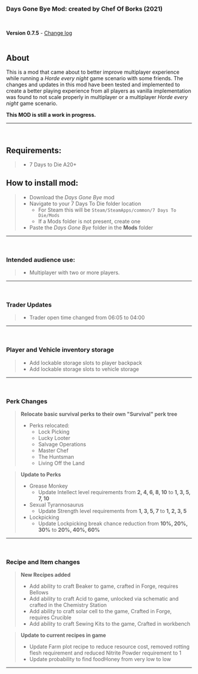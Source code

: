 ### Days Gone Bye Mod: created by Chef Of Borks (2021)
<br>

**Version 0.7.5** - [Change log](CHANGELOG.md)
<br>
<br>

## About
This is a mod that came about to better improve multiplayer experience while running a *Horde every night* game scenario with some friends. The changes and updates in this mod have been tested and implemented to create a better playing experience from all players as vanilla implementation was found to not scale properly in multiplayer or a multiplayer *Horde every night* game scenario.

**This MOD is still a work in progress.**

---
<br>

## Requirements:
> - 7 Days to Die A20+

## How to install mod:
>- Download the *Days Gone Bye* mod
>- Navigate to your 7 Days To Die folder location
>    - For Steam this will be ``Steam/SteamApps/common/7 Days To Die/Mods``
>    - If a Mods folder is not present, create one
>- Paste the *Days Gone Bye* folder in the **Mods** folder

---
<br>

### Intended audience use:
> - Multiplayer with two or more players.

---
<br>

### Trader Updates
> - Trader open time changed from 06:05 to 04:00

---
<br>

### Player and Vehicle inventory storage
> - Add lockable storage slots to player backpack
> - Add lockable storage slots to vehicle storage

---
<br>

### Perk Changes
>**Relocate basic survival perks to their own "Survival" perk tree**
> - Perks relocated:
>   - Lock Picking
>   - Lucky Looter
>   - Salvage Operations
>   - Master Chef
>   - The Huntsman
>   - Living Off the Land

>**Update to Perks**
> - Grease Monkey
>   - Update Intellect level requirements from **2, 4, 6, 8, 10** to **1, 3, 5, 7, 10**
> - Sexual Tyrannosaurus
>   - Update Strength level requirements from **1, 3, 5, 7** to **1, 2, 3, 5**
> - Lockpicking
>   - Update Lockpicking break chance reduction from **10%, 20%, 30%** to **20%, 40%, 60%**

---
<br>

### Recipe and Item changes
>**New Recipes added**
> - Add ability to craft Beaker to game, crafted in Forge, requires Bellows
> - Add ability to craft Acid to game, unlocked via schematic and crafted in the Chemistry Station
> - Add ability to craft solar cell to the game, Crafted in Forge, requires Crucible
> - Add ability to craft Sewing Kits to the game, Crafted in workbench

>**Update to current recipes in game**
> - Update Farm plot recipe to reduce resource cost, removed rotting flesh requirement and reduced Nitrite Powder requirement to 1
> - Update probability to find foodHoney from very low to low

---
<br>